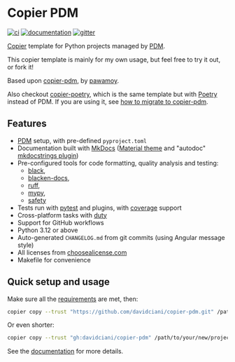 # Copier PDM

[![ci](https://github.com/davidciani/copier-pdm/workflows/ci/badge.svg)](https://github.com/davidciani/copier-pdm/actions?query=workflow%3Aci)
[![documentation](https://img.shields.io/badge/docs-mkdocs%20material-blue.svg?style=flat)](https://davidciani.github.io/copier-pdm/)
[![gitter](https://badges.gitter.im/join%20chat.svg)](https://app.gitter.im/#/room/#copier-pdm/community:gitter.im)

[Copier](https://github.com/copier-org/copier) template
for Python projects managed by [PDM](https://github.com/pdm-project/pdm).

This copier template is mainly for my own usage,
but feel free to try it out, or fork it!

Based upon [copier-pdm](https://github.com/pawamoy/copier-pdm), by [pawamoy](https://pawamoy.github.io).

Also checkout [copier-poetry](https://github.com/pawamoy/copier-poetry),
which is the same template
but with [Poetry](https://github.com/python-poetry/poetry) instead of PDM.
If you are using it, see [how to migrate to copier-pdm](https://pawamoy.github.io/copier-pdm/migrate).

## Features

- [PDM](https://github.com/pdm-project/pdm) setup, with pre-defined `pyproject.toml`
- Documentation built with [MkDocs](https://github.com/mkdocs/mkdocs)
  ([Material theme](https://github.com/squidfunk/mkdocs-material)
  and "autodoc" [mkdocstrings plugin](https://github.com/mkdocstrings/mkdocstrings))
- Pre-configured tools for code formatting, quality analysis and testing:
    - [black](https://github.com/psf/black),
    - [blacken-docs](https://github.com/adamchainz/blacken-docs),
    - [ruff](https://github.com/charliermarsh/ruff),
    - [mypy](https://github.com/python/mypy),
    - [safety](https://github.com/pyupio/safety)
- Tests run with [pytest](https://github.com/pytest-dev/pytest) and plugins, with [coverage](https://github.com/nedbat/coveragepy) support
- Cross-platform tasks with [duty](https://github.com/pawamoy/duty)
- Support for GitHub workflows
- Python 3.12 or above
- Auto-generated `CHANGELOG.md` from git commits (using Angular message style)
- All licenses from [choosealicense.com](https://choosealicense.com/appendix/)
- Makefile for convenience

## Quick setup and usage

Make sure all the
[requirements](https://davidciani.github.io/copier-pdm/requirements)
are met, then:

```bash
copier copy --trust "https://github.com/davidciani/copier-pdm.git" /path/to/your/new/project
```

Or even shorter:

```bash
copier copy --trust "gh:davidciani/copier-pdm" /path/to/your/new/project
```

See the [documentation](https://davidciani.github.io/copier-pdm)
for more details.
